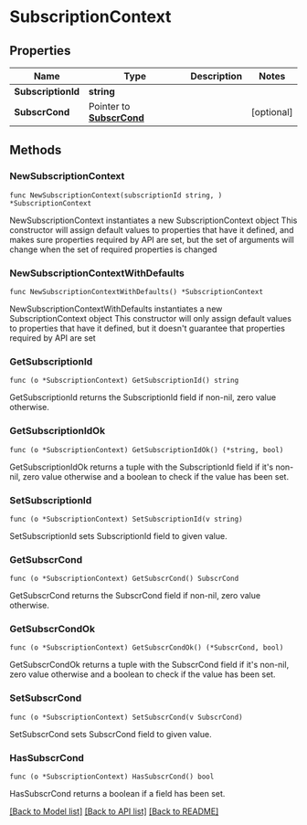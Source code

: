 # SubscriptionContext

## Properties

Name | Type | Description | Notes
------------ | ------------- | ------------- | -------------
**SubscriptionId** | **string** |  | 
**SubscrCond** | Pointer to [**SubscrCond**](SubscrCond.md) |  | [optional] 

## Methods

### NewSubscriptionContext

`func NewSubscriptionContext(subscriptionId string, ) *SubscriptionContext`

NewSubscriptionContext instantiates a new SubscriptionContext object
This constructor will assign default values to properties that have it defined,
and makes sure properties required by API are set, but the set of arguments
will change when the set of required properties is changed

### NewSubscriptionContextWithDefaults

`func NewSubscriptionContextWithDefaults() *SubscriptionContext`

NewSubscriptionContextWithDefaults instantiates a new SubscriptionContext object
This constructor will only assign default values to properties that have it defined,
but it doesn't guarantee that properties required by API are set

### GetSubscriptionId

`func (o *SubscriptionContext) GetSubscriptionId() string`

GetSubscriptionId returns the SubscriptionId field if non-nil, zero value otherwise.

### GetSubscriptionIdOk

`func (o *SubscriptionContext) GetSubscriptionIdOk() (*string, bool)`

GetSubscriptionIdOk returns a tuple with the SubscriptionId field if it's non-nil, zero value otherwise
and a boolean to check if the value has been set.

### SetSubscriptionId

`func (o *SubscriptionContext) SetSubscriptionId(v string)`

SetSubscriptionId sets SubscriptionId field to given value.


### GetSubscrCond

`func (o *SubscriptionContext) GetSubscrCond() SubscrCond`

GetSubscrCond returns the SubscrCond field if non-nil, zero value otherwise.

### GetSubscrCondOk

`func (o *SubscriptionContext) GetSubscrCondOk() (*SubscrCond, bool)`

GetSubscrCondOk returns a tuple with the SubscrCond field if it's non-nil, zero value otherwise
and a boolean to check if the value has been set.

### SetSubscrCond

`func (o *SubscriptionContext) SetSubscrCond(v SubscrCond)`

SetSubscrCond sets SubscrCond field to given value.

### HasSubscrCond

`func (o *SubscriptionContext) HasSubscrCond() bool`

HasSubscrCond returns a boolean if a field has been set.


[[Back to Model list]](../README.md#documentation-for-models) [[Back to API list]](../README.md#documentation-for-api-endpoints) [[Back to README]](../README.md)


